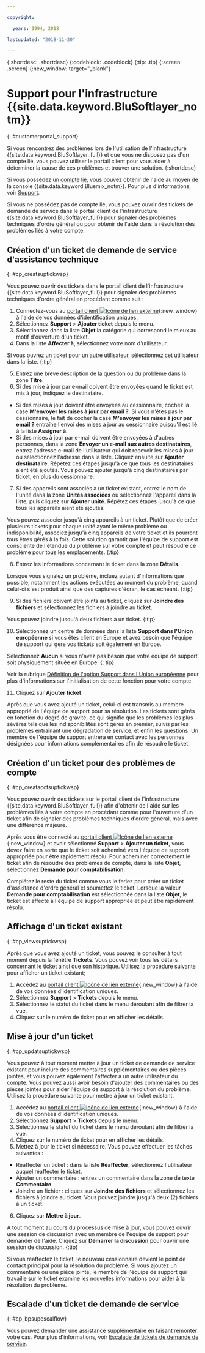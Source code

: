 ```yaml
---

copyright:

  years: 1994, 2018

lastupdated: "2018-11-20"

---
```


{:shortdesc: .shortdesc}
{:codeblock: .codeblock}
{:tip: .tip}
{:screen: .screen}
{:new_window: target="_blank"}


# Support pour l'infrastructure {{site.data.keyword.BluSoftlayer_notm}}
{: #customerportal_support}

Si vous rencontrez des problèmes lors de l'utilisation de l'infrastructure {{site.data.keyword.BluSoftlayer_full}} et que vous ne disposez pas d'un compte lié, vous pouvez utiliser le portail client pour vous aider à déterminer la cause de ces problèmes et trouver une solution.
{:shortdesc}

Si vous possédez un [compte lié](/docs/account?topic=account-link_customer_accounts#link_customer_accounts), vous pouvez obtenir de l'aide au moyen de la console {{site.data.keyword.Bluemix_notm}}. Pour plus d'informations, voir [Support](/docs/get-support?topic=get-support-getting-customer-support#getting-customer-support).

Si vous ne possédez pas de compte lié, vous pouvez ouvrir des tickets de demande de service dans le portail client de l'infrastructure {{site.data.keyword.BluSoftlayer_full}} pour signaler des problèmes techniques d'ordre général ou pour obtenir de l'aide dans la résolution des problèmes liés à votre compte.

## Création d'un ticket de demande de service d'assistance technique
{: #cp_creatsuptickwsp}

Vous pouvez ouvrir des tickets dans le portail client de l'infrastructure {{site.data.keyword.BluSoftlayer_full}} pour signaler des problèmes techniques d'ordre général en procédant comme suit :

1. Connectez-vous au [portail client ![Icône de lien externe](../icons/launch-glyph.svg)](https://control.softlayer.com/){:new_window} à l'aide de vos données d'identification uniques.
2. Sélectionnez **Support** > **Ajouter ticket** depuis le menu.
3. Sélectionnez dans la liste **Objet** la catégorie qui correspond le mieux au motif d'ouverture d'un ticket.
4. Dans la liste **Affecter à**, sélectionnez votre nom d'utilisateur.<br/>

  Si vous ouvrez un ticket pour un autre utilisateur, sélectionnez cet utilisateur dans la liste.
  {:tip}

5. Entrez une brève description de la question ou du problème dans la zone **Titre**.
6. Si des mise à jour par e-mail doivent être envoyées quand le ticket est mis à jour, indiquez le destinataire.
  * Si des mises à jour doivent être envoyées au cessionnaire, cochez la case **M'envoyer les mises à jour par email ?**. Si vous n'êtes pas le cessionnaire, le fait de cocher la case **M'envoyer les mises à jour par email ?** entraîne l'envoi des mises à jour au cessionnaire puisqu'il est lié à la liste **Assigner à**.
  * Si des mises à jour par e-mail doivent être envoyées à d'autres personnes, dans la zone **Envoyer un e-mail aux autres destinataires**, entrez l'adresse e-mail de l'utilisateur qui doit recevoir les mises à jour ou sélectionnez l'adresse dans la liste. Cliquez ensuite sur **Ajouter destinataire**. Répétez ces étapes jusqu'à ce que tous les destinataires aient été ajoutés. Vous pouvez ajouter jusqu'à cinq destinataires par ticket, en plus du cessionnaire.
7. Si des appareils sont associés à un ticket existant, entrez le nom de l'unité dans la zone **Unités associées** ou sélectionnez l'appareil dans la liste, puis cliquez sur **Ajouter unité**. Répétez ces étapes jusqu'à ce que tous les appareils aient été ajoutés.

  Vous pouvez associer jusqu'à cinq appareils à un ticket. Plutôt que de créer plusieurs tickets pour chaque unité ayant le même problème ou indisponibilité, associez jusqu'à cinq appareils de votre ticket et ils pourront tous êtres gérés à la fois. Cette solution garantit que l'équipe de support est consciente de l'étendue du problème sur votre compte et peut résoudre ce problème pour tous les emplacements.
  {:tip}

8. Entrez les informations concernant le ticket dans la zone **Détails**.

  Lorsque vous signalez un problème, incluez autant d'informations que possible, notamment les actions exécutées au moment du problème, quand celui-ci s'est produit ainsi que des captures d'écran, le cas échéant.
  {:tip}

9. Si des fichiers doivent être joints au ticket, cliquez sur **Joindre des fichiers** et sélectionnez les fichiers à joindre au ticket.

  Vous pouvez joindre jusqu'à deux fichiers à un ticket.
  {:tip}

10. Sélectionnez un centre de données dans la liste **Support dans l'Union européenne** si vous êtes client en Europe et avez besoin que l'équipe de support qui gère vos tickets soit également en Europe.

  Sélectionnez **Aucun** si vous n'avez pas besoin que votre équipe de support soit physiquement située en Europe.
  {: tip}

  Voir la rubrique [Définition de l'option Support dans l'Union européenne](/docs/customer-portal?topic=customer-portal-cp_seteusupported#cp_seteusupported) pour plus d'informations sur l'initialisation de cette fonction pour votre compte.

11. Cliquez sur **Ajouter ticket**.

Après que vous avez ajouté un ticket, celui-ci est transmis au membre approprié de l'équipe de support pour sa résolution. Les tickets sont gérés en fonction du degré de gravité, ce qui signifie que les problèmes les plus sévères tels que les indisponibilités sont gérés en premier, suivis par les problèmes entraînant une dégradation de service, et enfin les questions. Un membre de l'équipe de support entrera en contact avec les personnes désignées pour informations complémentaires afin de résoudre le ticket.

## Création d'un ticket pour des problèmes de compte
{: #cp_creatacctsuptickwsp}

Vous pouvez ouvrir des tickets sur le portail client de l'infrastructure {{site.data.keyword.BluSoftlayer_full}} afin d'obtenir de l'aide sur les problèmes liés à votre compte en procédant comme pour l'ouverture d'un ticket afin de signaler des problèmes techniques d'ordre général, mais avec une différence majeure.  

Après vous être connecté au [portail client ![Icône de lien externe](../icons/launch-glyph.svg)](https://control.softlayer.com/){:new_window} et avoir sélectionné **Support** > **Ajouter un ticket**, vous devez faire en sorte que le ticket soit acheminé vers l'équipe de support appropriée pour être rapidement résolu. Pour acheminer correctement le ticket afin de résoudre des problèmes de compte, dans la liste **Objet**, sélectionnez **Demande pour comptabilisation**.

Complétez le reste du ticket comme vous le feriez pour créer un ticket d'assistance d'ordre général et soumettez le ticket. Lorsque la valeur **Demande pour comptabilisation** est sélectionnée dans la liste **Objet**, le ticket est affecté à l'équipe de support appropriée et peut être rapidement résolu.

## Affichage d'un ticket existant
{: #cp_viewsuptickwsp}

Après que vous avez ajouté un ticket, vous pouvez le consulter à tout moment depuis la fenêtre **Tickets**. Vous pouvez voir tous les détails concernant le ticket ainsi que son historique. Utilisez la procédure suivante pour afficher un ticket existant;

1. Accédez au [portail client ![Icône de lien externe](../icons/launch-glyph.svg)](https://control.softlayer.com/){:new_window} à l'aide de vos données d'identification uniques.
2. Sélectionnez **Support** > **Tickets** depuis le menu.
3. Sélectionnez le statut du ticket dans le menu déroulant afin de filtrer la vue.
4. Cliquez sur le numéro de ticket pour en afficher les détails.

## Mise à jour d'un ticket
{: #cp_updatsuptickwsp}

Vous pouvez à tout moment mettre à jour un ticket de demande de service existant pour inclure des commentaires supplémentaires ou des pièces jointes, et vous pouvez également l'affecter à un autre utilisateur du compte. Vous pouvez aussi avoir besoin d'ajouter des commentaires ou des pièces jointes pour aider l'équipe de support à la résolution du problème. Utilisez la procédure suivante pour mettre à jour un ticket existant.

1. Accédez au [portail client ![Icône de lien externe](../icons/launch-glyph.svg)](https://control.softlayer.com/){:new_window} à l'aide de vos données d'identification uniques.
2. Sélectionnez **Support** > **Tickets** depuis le menu.
3. Sélectionnez le statut du ticket dans le menu déroulant afin de filtrer la vue.
4. Cliquez sur le numéro de ticket pour en afficher les détails.
5. Mettez à jour le ticket si nécessaire. Vous pouvez effectuer les tâches suivantes :
  * Réaffecter un ticket : dans la liste **Réaffecter**, sélectionnez l'utilisateur auquel réaffecter le ticket.   
  * Ajouter un commentaire : entrez un commentaire dans la zone de texte **Commentaire**.
  * Joindre un fichier : cliquez sur **Joindre des fichiers** et sélectionnez les fichiers à joindre au ticket. Vous pouvez joindre jusqu'à deux (2) fichiers à un ticket.
6. Cliquez sur **Mettre à jour**.

  A tout moment au cours du processus de mise à jour, vous pouvez ouvrir une session de discussion avec un membre de l'équipe de support pour demander de l'aide. Cliquez sur **Démarrer la discussion** pour ouvrir une session de discussion.
  {:tip}

Si vous réaffectez le ticket, le nouveau cessionnaire devient le point de contact principal pour la résolution du problème. Si vous ajoutez un commentaire ou une pièce jointe, le membre de l'équipe de support qui travaille sur le ticket examine les nouvelles informations pour aider à la résolution du problème.

## Escalade d'un ticket de demande de service
{: #cp_bpsupescalflow}

Vous pouvez demander une assistance supplémentaire en faisant remonter votre cas. Pour plus d'informations, voir [Escalade de tickets de demande de service](/docs/get-support?topic=get-support-escalation#escalation).
